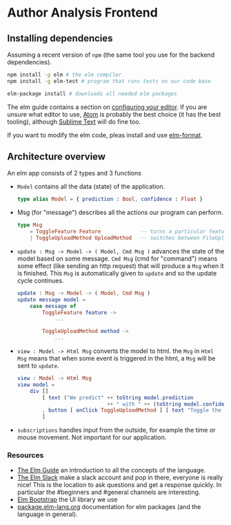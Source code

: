 # Author Analysis Frontend 


## Installing dependencies 

Assuming a recent version of `npm` (the same tool you use for the backend dependencies). 

```sh
npm install -g elm # the elm compiler
npm install -g elm-test # program that runs tests on our code base

elm-package install # downloads all needed elm packages
``` 

The elm guide contains a section on [configuring your editor](https://guide.elm-lang.org/install.html). If you are unsure what editor to use, [Atom](https://atom.io/) is probably the best choice (it has the best tooling), although [Sublime Text](https://www.sublimetext.com/) will do fine too. 

If you want to modify the elm code, pleas install and use [elm-format](https://github.com/avh4/elm-format#installation-). 



## Architecture overview 

An elm app consists of 2 types and 3 functions

* `Model` contains all the data (state) of the application.
    ```elm
    type alias Model = { prediction : Bool, confidence : Float }
    ```

* Msg (for "message") describes all the actions our program can perform.

    ```elm
    type Msg 
        = ToggleFeature Feature             -- turns a particular feature on or of
        | ToggleUploadMethod UploadMethod   -- switches between FileUpload and PasteText
    ```

* `update : Msg -> Model -> ( Model, Cmd Msg )` advances the state of the model based on some message. 
    `Cmd Msg` (cmd for "command") means some effect (like sending an http request) that will produce a `Msg` when it is finished. This `Msg` is automatically given to `update` and so the update cycle continues.
 
    ```elm
    update : Msg -> Model -> ( Model, Cmd Msg ) 
    update message model = 
        case message of 
            ToggleFeature feature -> 
                ...  

            ToggleUploadMethod method -> 
                ...
    ```

* `view : Model -> Html Msg` converts the model to html.
    the `Msg` in `Html Msg` means that when some event is triggered in the html, a `Msg` will be sent to `update`. 

    ```elm
    view : Model -> Html Msg 
    view model = 
        div [] 
            [ text ("We predict" ++ toString model.prediction 
            					 ++ " with " ++ (toString model.confidence) ++ "% confidence")
            , button [ onClick ToggleUploadMethod ] [ text "Toggle the upload method" ] 
            ] 
    ```

* `subscriptions` handles input from the outside, for example the time or mouse movement. Not important for our application.

### Resources 

* [The Elm Guide](https://guide.elm-lang.org/) an introduction to all the concepts of the language. 
* [The Elm Slack](http://elmlang.herokuapp.com/) make a slack account and pop in there, everyone is really nice! This is the location to ask questions and get a response quickly. 
In particular the #beginners and #general channels are interesting. 
* [Elm Bootstrap](http://elm-bootstrap.info/) the UI library we use
* [package.elm-lang.org](http://package.elm-lang.org/) documentation for elm packages (and the language in general).
